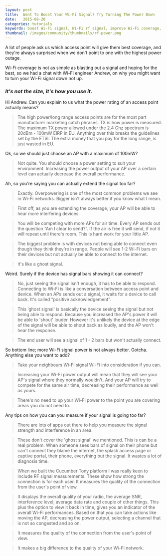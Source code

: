 ```yaml
---
layout: post
title:  Want To Boost Your Wi-Fi Signal? Try Turning The Power Down
date:   2015-08-20
categories: tutorials
keywords: boost Wi-Fi signal, Wi-Fi rf signal, improve Wi-Fi coverage, adjust Wi-Fi signal down, most powerful Wi-Fi router, best Wi-Fi access point signal
thumbnail: /images/community/thumbnails/rf-power.png
---
```


A lot of people ask us which access point will give them best coverage, and they're always surprised when we don't point to one with the highest power outage.

Wi-Fi coverage is not as simple as blasting out a signal and hoping for the best, so we had a chat with Wi-Fi engineer Andrew, on why you might want to turn your Wi-Fi signal down not up.

### _It's not the size, it's how you use it._

Hi Andrew. Can you explain to us what the power rating of an access point actually means?

>The high power/long range access points are for the most part manufacturer marketing catch phrases. TX is how power is measured. The maximum TX power allowed under the 2.4 Ghz spectrum is 20dBm - 100mW EIRP in EU. Anything over this breaks the guidelines set by the ETSI.
>The extra money that you pay for the long range, is just wasted in EU.

Ok, so we should just choose an AP with a maximum of 100mW?

>Not quite. You should choose a power setting to suit your environment. Increasing the power output of your AP over a certain level can actually decrease the overall performance.

Ah, so you're saying you can actually extend the signal too far?

>Exactly. Overpowering is one of the most common problems we see in Wi-Fi networks. Bigger isn't always better if you know what I mean.

>First off, as you are extending the coverage, your AP will be able to hear more interfering devices.

>You will be competing with more APs for air time. Every AP sends out the question “Am I clear to send?”. If the air is free it will send, if not it will repeat until there's room. This is hard work for your little AP.

>The biggest problem is with devices not being able to connect even though they think they're in range. People will see 1-2 Wi-Fi bars on their devices but not actually be able to connect to the internet.

>It's like a ghost signal.

Weird. Surely if the device has signal bars showing it can connect? <image of low signal bars on phone>

>No, just seeing the signal isn't enough, it has to be able to respond. Connecting to Wi-Fi is like a conversation between access point and device. When an APs sends out a signal, it waits for a device to call back. It's called “positive acknowledgement”.

>This ‘ghost signal' is basically the device seeing the signal but not being able to respond. Because you increased the AP's power it will be able to 'shout' louder. However it's unlikely the device at the edge of the signal will be able to shout back as loudly, and the AP won't hear the response.

>The end user will see a signal of 1 - 2 bars but won't actually connect.

So bottom line; more Wi-Fi signal power is not always better. Gotcha. Anything else you want to add?

>Take your neighbours Wi-Fi signal Wi-Fi into consideration if you can.

>Increasing your Wi-Fi power output will mean that they will see your AP's signal where they normally wouldn't. And your AP will try to compete for the same air time, decreasing their performance as well as yours.

>There's no need to up your Wi-Fi power to the point you are covering areas you do not need to.

Any tips on how you can you measure if your signal is going too far?

>There are lots of apps out there to help you measure the signal strength and interference in an area.
<app image of inference>

>These don't cover the 'ghost signal' we mentioned. This is can be a real problem. When someone sees bars of signal on their phone but can't connect they blame the internet, the splash access page or captive portal, their phone, everything but the signal. It wastes a lot of diagnosis time.

>When we built the Cucumber Tony platform I was really keen to include RF signal measurements. These show how strong the connection is for each user. It measures the quality of the connection from the user's point of view.

>It displays the overall quality of your radio, the average SNR, interference level, average data rate and couple of other things. This plus the option to view it back in time, gives you an indicator of the overall Wi-Fi performances. Based on that you can take actions like moving the AP, decreasing the power output, selecting a channel that is not so congested and so on.

>It measures the quality of the connection from the user's point of view.

>It makes a big difference to the quality of your Wi-Fi network.

<image of RF graphs>

